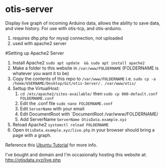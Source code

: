 # otis-server

Display live graph of incoming Arduino data, allows the ability to save data, and view history.  For use with otis-tcp, and otis-arduino.

1. requires dhp.php for mysql connection, not uploaded
2. used with apache2 server

#Setting up Apache2 Server
1. Install Apache2 `sudo apt update  && sudo apt install apache2`
2. Make a folder to this website in `/var/www/FOLDERNAME` (FOLDERNAME is whatever you want it to be)
3. Copy the contents of this repo to `/var/www/FOLDERNAME` i.e. `sudo cp -a /home/USERNAME/Desktop/Git/otis-Server/. /var/www/otis/`
4. Settup the VirtualHost:
   1. `cd /etc/apache2/sites-available/` then `sudo cp 000-default.conf FOLDERNAME.conf`
   2. Edit the .conf file `sudo nano FOLDERNAME.conf`
   3. Edit `ServerName` with your email
   4. Edit DocumentRoot with `DocumentRoot /var/www/FOLDERNAME/
   5. Add ServerName `ServerName OtisData.example.xyz`
5. Reload Apache2 `systemctl reload FOLDERNAME`
6. Open `OtisData.example.xyz/live.php` in your browser should bring a page with a graph.

Reference this [Ubuntu Tutorial](https://ubuntu.com/tutorials/install-and-configure-apache#1-overview) for more info.


I've bought and domain and I'm occasionally hosting this website at: http://otisdata.xyz/live.php




